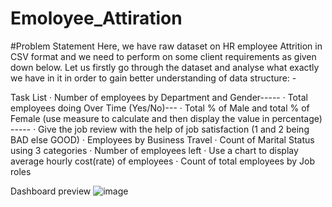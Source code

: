 # Emoloyee_Attiration

#Problem Statement 
Here, we have raw dataset on HR employee Attrition in CSV format and we need to perform on some client requirements as given down below.
Let us firstly go through the dataset and analyse what exactly we have in it in order to gain better understanding of data structure: -



Task List
·        Number of employees by Department and Gender-----
·        Total employees doing Over Time (Yes/No)---
·        Total % of Male and total % of Female (use measure to calculate and then display the value in percentage) -----
·        Give the job review with the help of job satisfaction (1 and 2 being BAD else GOOD)
·        Employees by Business Travel
·        Count of Marital Status using 3 categories
·        Number of employees left
·        Use a chart to display average hourly cost(rate) of employees
·        Count of total employees by Job roles


Dashboard preview 
![image](https://github.com/user-attachments/assets/77a1396e-4ed3-4c37-a250-276dcef667c8)
